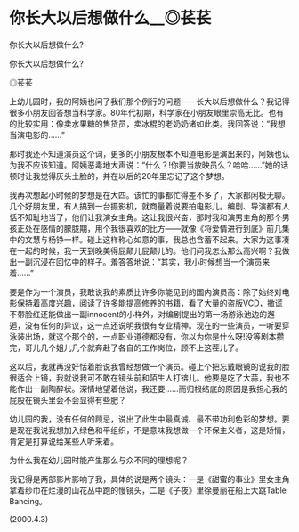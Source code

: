 # 你长大以后想做什么__◎苌苌

你长大以后想做什么?

你长大以后想做什么?

◎苌苌

上幼儿园时，我的阿姨也问了我们那个例行的问题——长大以后想做什么？我记得很多小朋友回答想当科学家。80年代初期，科学家在小朋友眼里崇高无比。也有的比较实用：像卖水果糖的售货员，卖冰棍的老奶奶诸如此类。我回答说：“我想当演电影的……”

那时我还不知道演员这个词，更多的小朋友根本不知道电影是演出来的，阿姨也认为我不应该知道。阿姨恶毒地大声说：“什么？!你要当放映员么？哈哈……”她的话顿时让我觉得灰头土脸的，并在以后的20年里忘记了这个梦想。

我再次想起小时候的梦想是在大四。该忙的事都忙得差不多了，大家都闲极无聊。几个好朋友里，有人搞到一台摄影机，就商量着说要拍电影儿。编剧、导演都有人恬不知耻地当了，他们让我演女主角。这让我很兴奋，那时我和演男主角的那个男孩正处在感情的朦胧期，用个我很喜欢的比方——就像《将爱情进行到底》前几集中的文慧与杨铮一样。碰上这样称心如意的事，我总也含蓄不起来。大家为这事凑在一起的时候，我一天到晚美得屁颠儿屁颠儿的。他们问我怎么那么高兴啊？我做出一副沉浸在回忆中的样子。羞答答地说：“其实，我小时候想当一个演员来着……”

要是作为一个演员，我敢说我的素质比许多你能见到的国内演员高：除了始终对电影保持着高度兴趣，阅读了许多能提高修养的书籍，看了大量的盗版VCD，撒谎不带脸红还能做出一副innocent的小样外，对编剧提出的第一场游泳池边的邂逅，没有任何的异议，这一点还说明我很有专业精神。现在的一些演员，一听要穿泳装出场，就这个那个的，一点职业道德都没有，你以为你是什么呀!没等剧本攒完，哥儿几个姐儿几个就奔赴了各自的工作岗位，顾不上这茬儿了。

这以后，我就再没好恬着脸说我曾经想做一个演员。碰上个把忘戴眼镜的说我的脸很适合上镜，我就说我可不敢在镜头前和陌生人打锛儿。他要是吃了大蒜，我也不能作出一副陶醉状。深情地望着他说，我还要……而归根结底的原因是我担心我的屁股在镜头里会不会显得有些肥？

幼儿园的我，没有任何的顾忌，说出了此生中最真诚、最不带功利色彩的梦想。要是现在我说我想加入绿色和平组织，不是意味我想做一个环保主义者，这是矫情，肯定是打算说给某些人听来着。

为什么我在幼儿园时能产生那么与众不同的理想呢？

我记得是两部影片影响了我，具体的说是两个镜头：一是《甜蜜的事业》里女主角拿着纱巾在烂漫的山花丛中跑的慢镜头，二是《子夜》里徐曼丽在船上大跳Table Bancing。

(2000.4.3)